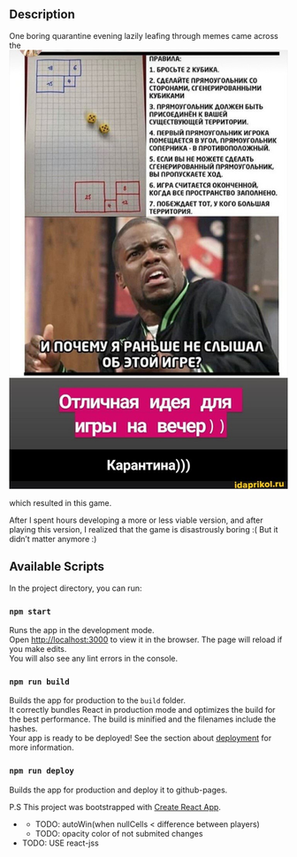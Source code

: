 ## Description

One boring quarantine evening lazily leafing through memes came across the ![following picture](https://raw.githubusercontent.com/shersh1k/random_fill/master/src/assets/rules.jpg)

which resulted in this game.

After I spent hours developing a more or less viable version, and after playing this version, I realized that the game is disastrously boring :(
But it didn’t matter anymore :)

## Available Scripts

In the project directory, you can run:

### `npm start`

Runs the app in the development mode.<br />
Open [http://localhost:3000](http://localhost:3000) to view it in the browser.
The page will reload if you make edits.<br />
You will also see any lint errors in the console.

### `npm run build`

Builds the app for production to the `build` folder.<br />
It correctly bundles React in production mode and optimizes the build for the best performance.
The build is minified and the filenames include the hashes.<br />
Your app is ready to be deployed!
See the section about [deployment](https://facebook.github.io/create-react-app/docs/deployment) for more information.

### `npm run deploy`

Builds the app for production and deploy it to github-pages.<br />

P.S This project was bootstrapped with [Create React App](https://github.com/facebook/create-react-app).

<ul>
<li>
  <ul>
    <li>TODO: autoWin(when nullCells < difference between players)</li>
    <li>TODO: opacity color of not submited changes</li>
  </ul>
</li>
<li>TODO: USE react-jss</li>
</ul>
